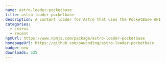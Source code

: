 ```yaml
---
name: astro-loader-pocketbase
title: astro-loader-pocketbase
description: A content loader for Astro that uses the PocketBase API
categories:
  - css+ui
  - recent
npmUrl: https://www.npmjs.com/package/astro-loader-pocketbase
homepageUrl: https://github.com/pawcoding/astro-loader-pocketbase
badge: new
downloads: 525
---
```

